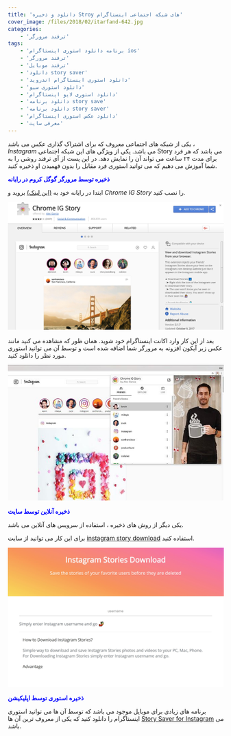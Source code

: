 ```yaml
---
title: 'دانلود و ذخیره Stroy های شبکه اجتماعی اینستاگرام'
cover_image: /files/2018/02/itarfand-642.jpg
categories:
    - 'ترفند مرورگر'
tags:
    - 'برنامه دانلود استوری اینستاگرام ios'
    - 'ترفند مرورگر'
    - 'ترفند موبایل'
    - 'دانلود story saver'
    - 'دانلود استوری اینستاگرام اندروید'
    - 'دانلود استوری سیو'
    - 'دانلود استوری لایو اینستاگرام'
    - 'دانلود برنامه story save'
    - 'دانلود برنامه story saver'
    - 'دانلود عکس استوری اینستاگرام'
    - 'معرفی سایت'
---
```


یکی از شبکه های اجتماعی معروف که برای اشتراک گذاری عکس می باشد ، *Instagram* می باشد. یکی از ویژگی های این شبکه اجتماعی Story می باشد که هر فرد برای مدت ۲۴ ساعت می تواند آن را نمایش دهد. در این پست از آی ترفند روشی را به شما آموزش می دهیم که می توانید استوری فرد مقابل را بدون فهمیدن او ذخیره کنید.

<span style="color: #0000ff;">**ذخیره توسط مرورگر گوگل کروم در رایانه**</span>

ابتدا در رایانه خود به [(این لینک)](https://chrome.google.com/webstore/detail/chrome-ig-story/bojgejgifofondahckoaahkilneffhmf?hl=en-US) بروید و *Chrome IG Story* را نصب کنید.

![mhkarami97](/files/2018/02/itarfand-640.jpg)  

بعد از این کار وارد اکانت اینستاگرام خود شوید. همان طور که مشاهده می کنید مانند عکس زیر آیکون افزونه به مرورگر شما اضافه شده است و توسط آن می توانید استوری مورد نظر را دانلود کنید.

![mhkarami97](/files/2018/02/itarfand-640-1.jpg)  

<span style="color: #0000ff;">**ذخیره آنلاین توسط سایت**</span>

یکی دیگر از روش های ذخیره ، استفاده از سرویس های آنلاین می باشد.

برای این کار می توانید از سایت [instagram story download](https://storiesig.com/) استفاده کنید.

![mhkarami97](/files/2018/02/itarfand-641.jpg)  

<span style="color: #0000ff;">**ذخیره استوری توسط اپلیکیشن**</span>

برنامه های زیادی برای موبایل موجود می باشد که توسط آن ها می توانید استوری اینستاگرام را دانلود کنید که یکی از معروف ترین آن ها [Story Saver for Instagram](https://play.google.com/store/apps/details?id=io.yoba.storysaverforinsta&hl=en) می باشد.